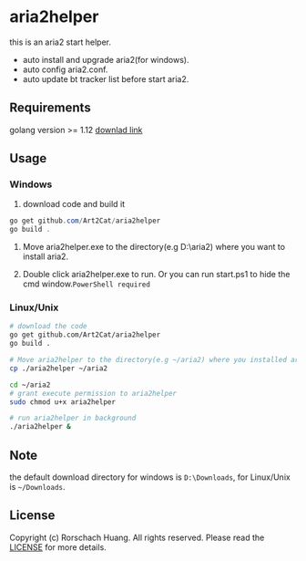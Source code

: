 
# aria2helper

this is an aria2 start helper.

* auto install and upgrade aria2(for windows).
* auto config aria2.conf.
* auto update bt tracker list before start aria2.

## Requirements

golang version >= 1.12 [downlad link](https://golang.org/dl/)
## Usage

### Windows
1. download code and build it
```powershell
go get github.com/Art2Cat/aria2helper
go build .
```
1. Move aria2helper.exe to the directory(e.g D:\\aria2) where you want to install aria2.

2. Double click aria2helper.exe to run. Or you can run start.ps1 to hide the cmd window.`PowerShell required`

### Linux/Unix

```bash
# download the code
go get github.com/Art2Cat/aria2helper
go build .

# Move aria2helper to the directory(e.g ~/aria2) where you installed aria2.
cp ./aria2helper ~/aria2

cd ~/aria2
# grant execute permission to aria2helper
sudo chmod u+x aria2helper

# run aria2helper in background
./aria2helper &
```
## Note
the default download directory for windows is `D:\Downloads`, for Linux/Unix is `~/Downloads`.

## License
Copyright (c) Rorschach Huang. All rights reserved. Please read the [LICENSE](LICENSE) for more details.